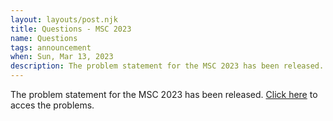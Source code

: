 ```yaml
---
layout: layouts/post.njk
title: Questions - MSC 2023
name: Questions
tags: announcement
when: Sun, Mar 13, 2023
description: The problem statement for the MSC 2023 has been released. Click here to acces the problems.
---
```


The problem statement for the MSC 2023 has been released. [Click here](/docs/Model-Solvay.pdf) to acces the problems.